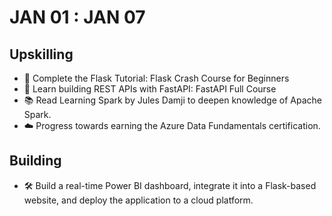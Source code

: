 # JAN 01 : JAN 07
## Upskilling
- 🎥 Complete the Flask Tutorial: Flask Crash Course for Beginners
- 🚀 Learn building REST APIs with FastAPI: FastAPI Full Course
- 📚 Read Learning Spark by Jules Damji to deepen knowledge of Apache Spark.
- ☁️ Progress towards earning the Azure Data Fundamentals certification.

## Building
- 🛠️ Build a real-time Power BI dashboard, integrate it into a Flask-based website, and deploy the application to a cloud platform.
